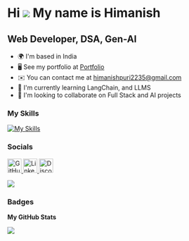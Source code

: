 Hi ![](https://user-images.githubusercontent.com/18350557/176309783-0785949b-9127-417c-8b55-ab5a4333674e.gif) My name is Himanish
=================================================================================================================================

Web Developer, DSA, Gen-AI
--------------------------

* 🌍  I'm based in India
* 🖥️  See my portfolio at [Portfolio](http://himanishpuri.tech)
* ✉️  You can contact me at [himanishpuri2235@gmail.com](mailto:himanishpuri2235@gmail.com)
* 🧠  I'm currently learning LangChain, and LLMS
* 👥  I'm looking to collaborate on Full Stack and AI projects

<p align="left">

### My Skills
  
[![My Skills](https://skillicons.dev/icons?i=js,html,css,aws,c,cpp,cmake,docker,express,fastapi,firebase,git,github,githubactions,go,graphql,latex,mongodb,mysql,nextjs,nodejs,npm,postman,py,react,redis,sqlite,tailwind,ts,ubuntu,vim,vscode,webpack)](https://skillicons.dev)

### Socials

<p align="left"> <a href="https://www.github.com/himanishpuri" target="_blank" rel="noreferrer"> <picture> <source media="(prefers-color-scheme: dark)" srcset="https://raw.githubusercontent.com/danielcranney/readme-generator/main/public/icons/socials/github-dark.svg" /> <source media="(prefers-color-scheme: light)" srcset="https://raw.githubusercontent.com/danielcranney/readme-generator/main/public/icons/socials/github.svg" /> <img src="https://raw.githubusercontent.com/danielcranney/readme-generator/main/public/icons/socials/github.svg" width="32" height="32" alt="GitHub" title="GitHub" /> </picture> </a> <a href="https://www.linkedin.com/in/himanish-puri-hk108" target="_blank" rel="noreferrer"> <picture> <source media="(prefers-color-scheme: dark)" srcset="https://raw.githubusercontent.com/danielcranney/readme-generator/main/public/icons/socials/linkedin-dark.svg" /> <source media="(prefers-color-scheme: light)" srcset="https://raw.githubusercontent.com/danielcranney/readme-generator/main/public/icons/socials/linkedin.svg" /> <img src="https://raw.githubusercontent.com/danielcranney/readme-generator/main/public/icons/socials/linkedin.svg" width="32" height="32" alt="LinkedIn" title="LinkedIn" /> </picture> </a> <a href="https://discord.com/users/himanishpuri2235" target="_blank" rel="noreferrer"> <picture> <source media="(prefers-color-scheme: dark)" srcset="https://raw.githubusercontent.com/danielcranney/readme-generator/main/public/icons/socials/discord-dark.svg" /> <source media="(prefers-color-scheme: light)" srcset="https://raw.githubusercontent.com/danielcranney/readme-generator/main/public/icons/socials/discord.svg" /> <img src="https://raw.githubusercontent.com/danielcranney/readme-generator/main/public/icons/socials/discord.svg" width="32" height="32" alt="Discord" title="Discord" /> </picture> </a></p>
<a href="https://www.github.com/himanishpuri" target="_blank" rel="noreferrer"><img
src="https://img.shields.io/github/followers/himanishpuri?logo=github&style=for-the-badge&color=0f172a&labelColor=000000" /></a>

### Badges

<b>My GitHub Stats</b>

<a href="http://www.github.com/himanishpuri"><img src="https://github-readme-streak-stats.herokuapp.com/?user=himanishpuri&stroke=ffffff&background=000000&ring=3382ed&fire=3382ed&currStreakNum=ffffff&currStreakLabel=3382ed&sideNums=ffffff&sideLabels=ffffff&dates=ffffff&hide_border=true" /></a>
